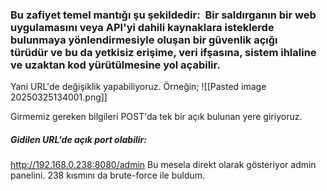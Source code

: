
### Bu zafiyet temel mantığı şu şekildedir:  **Bir saldırganın bir web uygulamasını veya API'yi dahili kaynaklara isteklerde bulunmaya yönlendirmesiyle oluşan bir güvenlik açığı türüdür** ve bu da yetkisiz erişime, veri ifşasına, sistem ihlaline ve uzaktan kod yürütülmesine yol açabilir.

Yani URL'de değişiklik yapabiliyoruz. Örneğin;
![[Pasted image 20250325134001.png]]

Girmemiz gereken bilgileri POST'da tek bir açık bulunan yere giriyoruz.

##### Gidilen URL'de açık port olabilir:
http://192.168.0.238:8080/admin
Bu mesela direkt olarak gösteriyor admin panelini. 238 kısmını da brute-force ile buldum.
